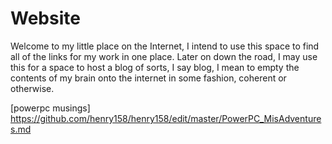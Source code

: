 # Website
Welcome to my little place on the Internet, I intend to use this space to find all of the links for my work in one place. Later on down the road, I may use this for a space to host a blog of sorts, I say blog, I mean to empty the contents of my brain onto the internet in some fashion, coherent or otherwise.

[powerpc musings] https://github.com/henry158/henry158/edit/master/PowerPC_MisAdventures.md
